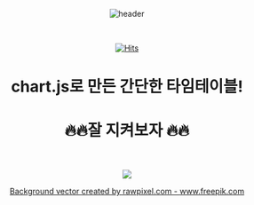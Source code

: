 
<div align=center>

![header](https://capsule-render.vercel.app/api?type=wave&color=9738FF&height=350&section=header&text=💫DailyTimeTable💫&fontSize=60&fontColor=FFFFFF)

<br>
 
[![Hits](https://hits.seeyoufarm.com/api/count/incr/badge.svg?url=https%3A%2F%2Fgithub.com%2Fyeonwoochoe%2Fyeonwoochoe&count_bg=%23EEDFFF&title_bg=%23C592FF&icon=opsgenie.svg&icon_color=%23FFFFFF&title=VISIT&edge_flat=false)](https://hits.seeyoufarm.com)
 
<h1>chart.js로 만든 간단한 타임테이블!</h1>
<h1>🔥🔥잘 지켜보자 🔥🔥</h1><br/>

<br/>





<img src="https://lh3.googleusercontent.com/LSwfd7PG_-b18yTio5V4Q-O5V8-UTLdkkxxjDHN61voCMy6JOKLJeVHk_okzpTMr1w5R2X4lKSoL0l-h-OxeM7ClBZdU6JMbSNTtDDXSsiScNRHhtWzmng4eRp_m021M3S2G-LZNjn4fB8HJBKXeXodhlsAtWbtPET7gV4mu0jFzS5MQMxy_bIxlS9mjBYtp8DrCCjdE1WbcxL0u4laaYGf7L2PdCA4DG8sOfAvtGp564NkmWBkFmRlW-Y8zy3F62dDNjj6i54Sz0pJaZaZWEDMs6FmStY2px7fugLJspRvjgfoc5MHuz5GbIMQz-Ry62sPo7BWTjpn8ZvKBpw6x55PIiTcC3NGDs727ZPB9gHcwRRKs6v1XqYRa-ZAYB-FGYR_-edtSj8FmIenZhy07tqhDA9Fh6oxBgyD12DDq2LnjuHYYmRWRVgzTL5mfgWSQ7tu-LvPsWl9-IbOo_NG4fh2PA0qZZ_5PMFgbf76LNMrnGe4zIr8en9vySmDfZnw8Ub0L3NNBFqKWt3ffYxpCUd6KkuOnJG9UBhtQo-ZHMyZlf5l4ojpv8oW1KFYuOSoPh-lekYVtcVriOD_5uXa0eyf3Gjtgr_WC5kc9tS9ZBCdo7jGjeB-_-SokoKd2PfMwnenPk26bmFKZ-qo4nwijBziVShZzlH3WX7Ki5tr_LRKK1Xt3pMMERbHZUA1NuWz_C9BsOPt3CMhuEa1vQFIIc1Ix=w1155-h1122-no?authuser=0"/>



  



<br/>

<a href="https://www.freepik.com/vectors/background">Background vector created by rawpixel.com - www.freepik.com</a>

</div>


